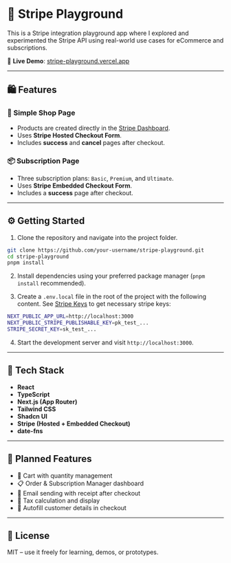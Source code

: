 # 🧪 Stripe Playground

This is a Stripe integration playground app where I explored and experimented the Stripe API using real-world use cases for eCommerce and subscriptions.

🧭 **Live Demo**: [stripe-playground.vercel.app](https://stripe-playground.vercel.app)

---

## 🛍 Features

### 🛒 Simple Shop Page
- Products are created directly in the [Stripe Dashboard](https://dashboard.stripe.com).
- Uses **Stripe Hosted Checkout Form**.
- Includes **success** and **cancel** pages after checkout.

### 📦 Subscription Page
- Three subscription plans: `Basic`, `Premium`, and `Ultimate`.
- Uses **Stripe Embedded Checkout Form**.
- Includes a **success** page after checkout.

---

## ⚙️ Getting Started

1. Clone the repository and navigate into the project folder.

```bash
git clone https://github.com/your-username/stripe-playground.git
cd stripe-playground
pnpm install
```

2. Install dependencies using your preferred package manager (`pnpm install` recommended).

3. Create a `.env.local` file in the root of the project with the following content. See [Stripe Keys](https://docs.stripe.com/keys) to get necessary stripe keys:

```bash
NEXT_PUBLIC_APP_URL=http://localhost:3000
NEXT_PUBLIC_STRIPE_PUBLISHABLE_KEY=pk_test_...
STRIPE_SECRET_KEY=sk_test_...
```

4. Start the development server and visit `http://localhost:3000`.

---

## 🧰 Tech Stack

- **React**
- **TypeScript**
- **Next.js (App Router)**
- **Tailwind CSS**
- **Shadcn UI**
- **Stripe (Hosted + Embedded Checkout)**
- **date-fns**

---

## 🚧 Planned Features

- 🛒 Cart with quantity management
- 📋 Order & Subscription Manager dashboard
- 📧 Email sending with receipt after checkout
- 🧾 Tax calculation and display
- 👤 Autofill customer details in checkout

---

## 📝 License

MIT – use it freely for learning, demos, or prototypes.
